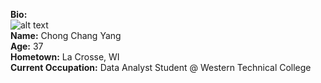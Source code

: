 **Bio:**    
![alt text](https://drive.google.com/file/d/1s7Nh_awHFhT5BCqgyHhoCL8XqS8LpaJv/view?usp=sharing)    
**Name:**  Chong Chang Yang    
**Age:**  37    
**Hometown:**  La Crosse, WI    
**Current Occupation:**  Data Analyst Student @ Western Technical College
